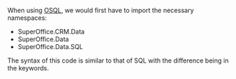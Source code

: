 When using [OSQL][1], we would first have to import the necessary namespaces:

* SuperOffice.CRM.Data
* SuperOffice.Data
* SuperOffice.Data.SQL

The syntax of this code is similar to that of SQL with the difference being in the keywords.

<!-- Referenced links -->
[1]: ../netserver/osql/index.md
